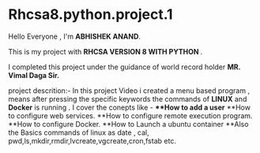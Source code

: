 # Rhcsa8.python.project.1

Hello Everyone , I'm <b>ABHISHEK ANAND</b>.

This is my project with <b>RHCSA VERSION 8 WITH PYTHON </b>.

I completed this project under the guidance of world record holder <b> MR. Vimal Daga Sir.</b>

project descrition:-</b>
                    In this project Video i created a menu based program , means after pressing the specific keywords the commands of <b>LINUX</b> and <b>Docker</b> is running .
                    I cover the conepts like -</b>
                                          <b>  **How to add a user</b>
                                            **How to configure web services.
                                            **How to configure remote execution program.
                                            **How to configure Docker.
                                            **How to Launch a ubuntu container 
                                            **Also the Basics commands of linux as date , cal, pwd,ls,mkdir,rmdir,lvcreate,vgcreate,cron,fstab etc.</b>
                                            
                                        
